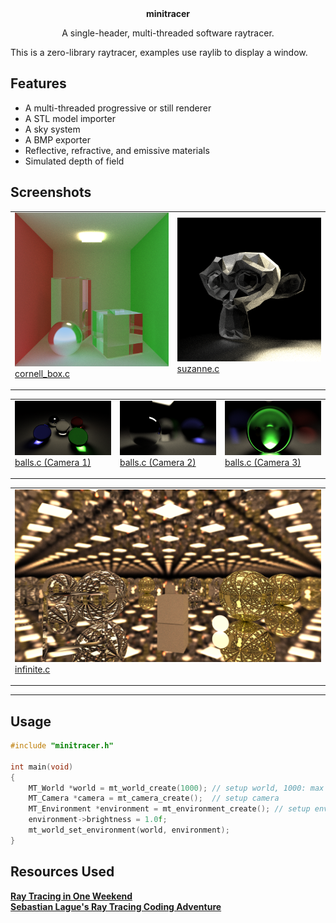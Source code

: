 <div align="center">
    <strong>minitracer</strong>
    <p>A single-header, multi-threaded software raytracer.</p>
</div>

This is a zero-library raytracer, examples use raylib to display a window.

## Features
- A multi-threaded progressive or still renderer
- A STL model importer
- A sky system
- A BMP exporter
- Reflective, refractive, and emissive materials
- Simulated depth of field

## Screenshots

<table>
    <tr>
        <td>
            <img src="./docs/screenshots/cornell_box.png">
            <br>
            <a href="./examples/cornell_box.c">cornell_box.c</p>
        </td>
        <td>
            <img src="./docs/screenshots/suzanne.png">
            <br>
            <a href="./examples/suzanne.c">suzanne.c</p>
        </td>
    </tr>
</table>
<table>
    <tr>
        <td>
            <img src="./docs/screenshots/balls.png">
            <br>
            <a href="./examples/balls.c">balls.c (Camera 1)</p>
        </td>
        <td>
            <img src="./docs/screenshots/balls2.png">
            <br>
            <a href="./examples/balls.c">balls.c (Camera 2)</p>
        </td>
        <td>
            <img src="./docs/screenshots/balls3.png">
            <br>
            <a href="./examples/balls.c">balls.c (Camera 3)</p>
        </td>
    </tr>
</table>
<table>
    <tr>
        <td>
            <img src="./docs/screenshots/infinite.png">
            <br>
            <a href="./examples/balls.c">infinite.c</p>
        </td>
    </tr>
</table>

---

## Usage
```c
#include "minitracer.h"

int main(void)
{
    MT_World *world = mt_world_create(1000); // setup world, 1000: max objects
    MT_Camera *camera = mt_camera_create();  // setup camera
    MT_Environment *environment = mt_environment_create(); // setup environment
    environment->brightness = 1.0f;
    mt_world_set_environment(world, environment);
}


```

## Resources Used
[**Ray Tracing in One Weekend**](https://raytracing.github.io) \
[**Sebastian Lague's Ray Tracing Coding Adventure**](https://www.youtube.com/watch?v=Qz0KTGYJtUk)
